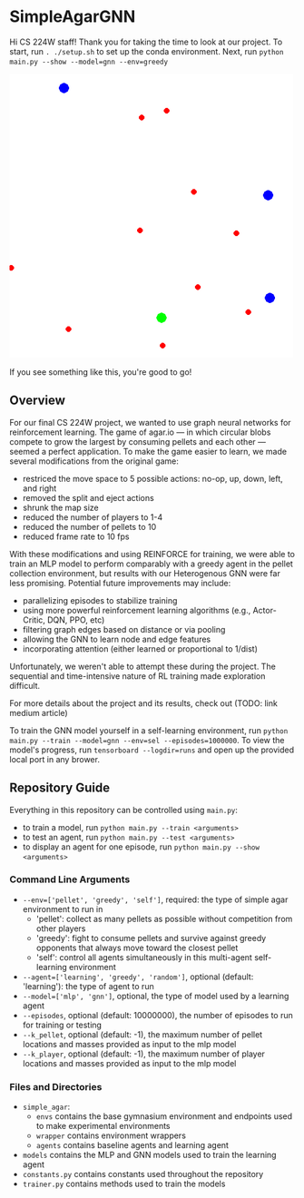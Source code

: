 # SimpleAgarGNN
Hi CS 224W staff! Thank you for taking the time to look at our project.
To start, run `. ./setup.sh` to set up the conda environment.
Next, run `python main.py --show --model=gnn --env=greedy`

![](res/animated_gnn_agent.gif)

If you see something like this, you're good to go!

## Overview
For our final CS 224W project, we wanted to use graph neural networks for reinforcement learning. The game of agar.io — in which circular blobs compete to grow the largest by consuming pellets and each other — seemed a perfect application. To make the game easier to learn, we made several modifications from the original game:
- restriced the move space to 5 possible actions: no-op, up, down, left, and right
- removed the split and eject actions
- shrunk the map size
- reduced the number of players to 1-4
- reduced the number of pellets to 10
- reduced frame rate to 10 fps

With these modifications and using REINFORCE for training, we were able to train an MLP model to perform comparably with a greedy agent in the pellet collection environment, but results with our Heterogenous GNN were far less promising. Potential future improvements may include:
- parallelizing episodes to stabilize training
- using more powerful reinforcement learning algorithms (e.g., Actor-Critic, DQN, PPO, etc)
- filtering graph edges based on distance or via pooling
- allowing the GNN to learn node and edge features
- incorporating attention (either learned or proportional to 1/dist)

Unfortunately, we weren't able to attempt these during the project. The sequential and time-intensive nature of RL training made exploration difficult.

For more details about the project and its results, check out (TODO: link medium article)

To train the GNN model yourself in a self-learning environment, run `python main.py --train --model=gnn --env=sel --episodes=1000000`. To view the model's progress, run `tensorboard --logdir=runs` and open up the provided local port in any brower.

## Repository Guide
Everything in this repository can be controlled using `main.py`:
- to train a model, run `python main.py --train <arguments>`
- to test an agent, run `python main.py --test <arguments>`
- to display an agent for one episode, run `python main.py --show <arguments>`

### Command Line Arguments
- `--env=['pellet', 'greedy', 'self']`, required: the type of simple agar environment to run in
    - 'pellet': collect as many pellets as possible without competition from other players
    - 'greedy': fight to consume pellets and survive against greedy opponents that always move toward the closest pellet
    - 'self': control all agents simultaneously in this multi-agent self-learning environment 
- `--agent=['learning', 'greedy', 'random']`, optional (default: 'learning'): the type of agent to run
- `--model=['mlp', 'gnn']`, optional, the type of model used by a learning agent
- `--episodes`, optional (default: 10000000), the number of episodes to run for training or testing
- `--k_pellet`, optional (default: -1), the maximum number of pellet locations and masses provided as input to the mlp model
- `--k_player`, optional (default: -1), the maximum number of player locations and masses provided as input to the mlp model

### Files and Directories
- `simple_agar`:
    - `envs` contains the base gymnasium environment and endpoints used to make experimental environments
    - `wrapper` contains environment wrappers
    - `agents` contains baseline agents and learning agent
- `models` contains the MLP and GNN models used to train the learning agent
- `constants.py` contains constants used throughout the repository
- `trainer.py` contains methods used to train the models
